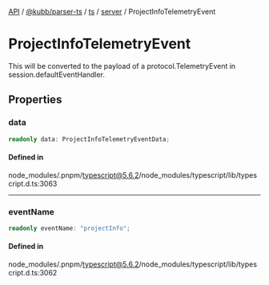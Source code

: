 [API](../../../../../../../packages.md) / [@kubb/parser-ts](../../../../../index.md) / [ts](../../../index.md) / [server](../index.md) / ProjectInfoTelemetryEvent

# ProjectInfoTelemetryEvent

This will be converted to the payload of a protocol.TelemetryEvent in session.defaultEventHandler.

## Properties

### data

```ts
readonly data: ProjectInfoTelemetryEventData;
```

#### Defined in

node\_modules/.pnpm/typescript@5.6.2/node\_modules/typescript/lib/typescript.d.ts:3063

***

### eventName

```ts
readonly eventName: "projectInfo";
```

#### Defined in

node\_modules/.pnpm/typescript@5.6.2/node\_modules/typescript/lib/typescript.d.ts:3062
